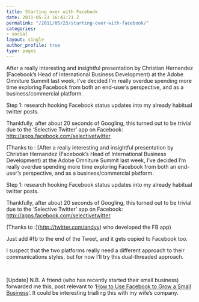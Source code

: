 ```yaml
---
title: Starting over with Facebook
date: 2011-05-23 16:41:21 Z
permalink: "/2011/05/23/starting-over-with-facebook/"
categories:
- social
layout: single
author_profile: true
type: pages
---
```


After a really interesting and insightful presentation by Christian Hernandez (Facebook’s Head of International Business Development) at the Adobe Omniture Summit last week, I&#8217;ve decided I&#8217;m really overdue spending more time exploring Facebook from both an end-user&#8217;s perspective, and as a business/commercial platform.

Step 1: research hooking Facebook status updates into my already habitual twitter posts.

Thankfully, after about 20 seconds of Googling, this turned out to be trivial due to the &#8216;Selective Twitter&#8217; app on Facebook: http://apps.facebook.com/selectivetwitter

(Thanks to : [After a really interesting and insightful presentation by Christian Hernandez (Facebook’s Head of International Business Development) at the Adobe Omniture Summit last week, I&#8217;ve decided I&#8217;m really overdue spending more time exploring Facebook from both an end-user&#8217;s perspective, and as a business/commercial platform.

Step 1: research hooking Facebook status updates into my already habitual twitter posts.

Thankfully, after about 20 seconds of Googling, this turned out to be trivial due to the &#8216;Selective Twitter&#8217; app on Facebook: http://apps.facebook.com/selectivetwitter

(Thanks to :](http://twitter.com/andyy) who developed the FB app)

Just add #fb to the end of the Tweet, and it gets copied to Facebook too.

I suspect that the two platforms really need a different approach to their communications styles, but for now I&#8217;ll try this dual-threaded approach.

&nbsp;

[Update] N.B. A friend (who has recently started their small business) forwarded me this, post relevant to &#8216;<a title="How to use Facebook to grow small business" href="http://www.ehow.com/how_2191088_use-facebook-grow-small-business.html" target="_blank">How to Use Facebook to Grow a Small Business</a>&#8216;. It could be interesting trialling this with my wife&#8217;s company.
